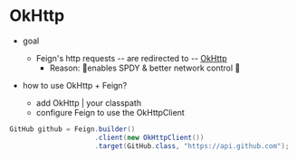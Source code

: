 OkHttp
===================

* goal
  * Feign's http requests -- are redirected to -- [OkHttp](http://square.github.io/okhttp/)
    * Reason: 🧠enables SPDY & better network control 🧠

* how to use OkHttp + Feign?
  * add OkHttp | your classpath
  * configure Feign to use the OkHttpClient

```java
GitHub github = Feign.builder()
                     .client(new OkHttpClient())
                     .target(GitHub.class, "https://api.github.com");
```

